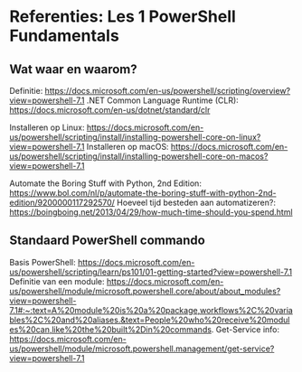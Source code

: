 # Referenties: Les 1 PowerShell Fundamentals

## Wat waar en waarom?
Definitie: https://docs.microsoft.com/en-us/powershell/scripting/overview?view=powershell-7.1
.NET Common Language Runtime (CLR): https://docs.microsoft.com/en-us/dotnet/standard/clr

Installeren op Linux: https://docs.microsoft.com/en-us/powershell/scripting/install/installing-powershell-core-on-linux?view=powershell-7.1
Installeren op macOS: https://docs.microsoft.com/en-us/powershell/scripting/install/installing-powershell-core-on-macos?view=powershell-7.1


Automate the Boring Stuff with Python, 2nd Edition: https://www.bol.com/nl/p/automate-the-boring-stuff-with-python-2nd-edition/9200000117292570/
Hoeveel tijd besteden aan automatizeren?: https://boingboing.net/2013/04/29/how-much-time-should-you-spend.html

## Standaard PowerShell commando
Basis PowerShell: https://docs.microsoft.com/en-us/powershell/scripting/learn/ps101/01-getting-started?view=powershell-7.1
Definitie van een module: https://docs.microsoft.com/en-us/powershell/module/microsoft.powershell.core/about/about_modules?view=powershell-7.1#:~:text=A%20module%20is%20a%20package,workflows%2C%20variables%2C%20and%20aliases.&text=People%20who%20receive%20modules%20can,like%20the%20built%2Din%20commands.
Get-Service info: https://docs.microsoft.com/en-us/powershell/module/microsoft.powershell.management/get-service?view=powershell-7.1
